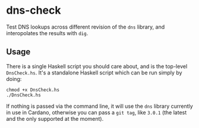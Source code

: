 
# dns-check

Test DNS lookups across different revision of the `dns` library, and interopolates the results with `dig`.

## Usage

There is a single Haskell script you should care about, and is the top-level `DnsCheck.hs`. It's a standalone
Haskell script which can be run simply by doing:

```
chmod +x DnsCheck.hs
./DnsCheck.hs
```

If nothing is passed via the command line, it will use the `dns` library currently in use in Cardano, otherwise
you can pass a `git tag`, like `3.0.1` (the latest and the only supported at the moment).
